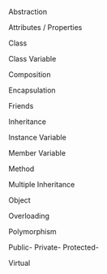 Abstraction

Attributes / Properties

Class

Class Variable

Composition

Encapsulation

Friends

Inheritance

Instance Variable

Member Variable

Method

Multiple Inheritance

Object

Overloading

Polymorphism

Public- 
Private- 
Protected-

Virtual
